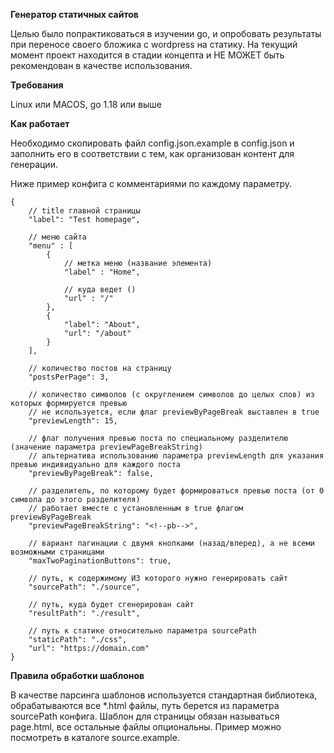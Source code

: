 **Генератор статичных сайтов**

Целью было попрактиковаться в изучении go, и опробовать результаты при переносе своего бложика с wordpress на статику. На текущий момент проект находится в стадии концепта и НЕ МОЖЕТ быть рекомендован в качестве использования.

**Требования**

Linux или MACOS, go 1.18 или выше

**Как работает**

Необходимо скопировать файл config.json.example в config.json и заполнить его в соответствии с тем, как организован контент для генерации.

Ниже пример конфига с комментариями по каждому параметру.
```
{
    // title главной страницы
    "label": "Test homepage",

    // меню сайта
    "menu" : [
        {
            // метка меню (название элемента)
            "label" : "Home",

            // куда ведет ()
            "url" : "/"
        },
        {
            "label": "About",
            "url": "/about"
        }
    ],

    // количество постов на страницу
    "postsPerPage": 3,

    // количество символов (с округлением символов до целых слов) из которых формируется превью
    // не используется, если флаг previewByPageBreak выставлен в true
    "previewLength": 15,

    // флаг получения превью поста по специальному разделителю (значение параметра previewPageBreakString)
    // альтернатива использованию параметра previewLength для указания превью индивидуально для каждого поста
    "previewByPageBreak": false,

    // разделитель, по которому будет формироваться превью поста (от 0 символа до этого разделителя)
    // работает вместе с установленным в true флагом previewByPageBreak
    "previewPageBreakString": "<!--pb-->",

    // вариант пагинации с двумя кнопками (назад/вперед), а не всеми возможными страницами
    "maxTwoPaginationButtons": true,

    // путь, к содержимому ИЗ которого нужно генерировать сайт
    "sourcePath": "./source",

    // путь, куда будет сгенерирован сайт
    "resultPath": "./result",

    // путь к статике относительно параметра sourcePath
    "staticPath": "./css",
    "url": "https://domain.com"
}
```

**Правила обработки шаблонов**

В качестве парсинга шаблонов используется стандартная библиотека, обрабатываются все *.html файлы, путь берется из параметра sourcePath конфига. Шаблон для страницы обязан называться page.html, все остальные файлы опциональны. 
Пример можно посмотреть в каталоге source.example.
